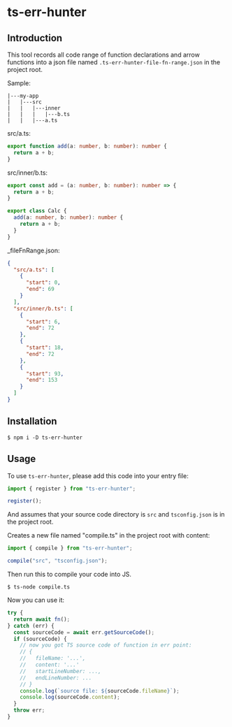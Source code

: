# ts-err-hunter

## Introduction

This tool records all code range of function declarations and arrow functions into a json file named `.ts-err-hunter-file-fn-range.json` in the project root.

Sample: 

```
|---my-app
|   |---src
|   |   |---inner
|   |   |   |---b.ts
|   |   |---a.ts
```

src/a.ts:
```typescript
export function add(a: number, b: number): number {
  return a + b;
}
```

src/inner/b.ts:
```typescript
export const add = (a: number, b: number): number => {
  return a + b;
}

export class Calc {
  add(a: number, b: number): number {
    return a + b;
  }
}
```

_fileFnRange.json:
```json
{
  "src/a.ts": [
    {
      "start": 0,
      "end": 69
    }
  ],
  "src/inner/b.ts": [
    {
      "start": 6,
      "end": 72
    },
    {
      "start": 18,
      "end": 72
    },
    {
      "start": 93,
      "end": 153
    }
  ]
}
```

## Installation

```shell script
$ npm i -D ts-err-hunter
```

## Usage

To use `ts-err-hunter`, please add this code into your entry file:

```typescript
import { register } from "ts-err-hunter";

register();
```

And assumes that your source code directory is `src` and `tsconfig.json` is in the project root.

Creates a new file named "compile.ts" in the project root with content:

```typescript
import { compile } from "ts-err-hunter";

compile("src", "tsconfig.json");
```

Then run this to compile your code into JS.

```shell script
$ ts-node compile.ts
```

Now you can use it:

```typescript
try {
  return await fn();
} catch (err) {
  const sourceCode = await err.getSourceCode();
  if (sourceCode) {
    // now you got TS source code of function in err point:
    // {
    //   fileName: '...',
    //   content: '...'
    //   startLineNumber: ...,
    //   endLineNumber: ...
    // }
    console.log(`source file: ${sourceCode.fileName}`);
    console.log(sourceCode.content);
  }
  throw err;
}
```
